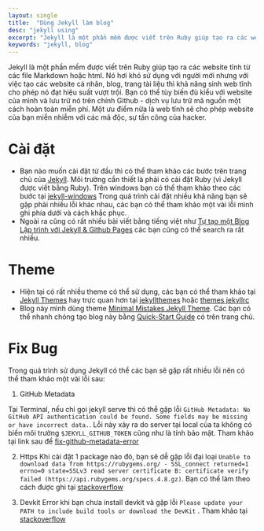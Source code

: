 ```yaml
---
layout: single
title:  "Dùng Jekyll làm blog"
desc: "jekyll using"
excerpt: "Jekyll là một phần mềm được viết trên Ruby giúp tạo ra các website tĩnh"
keywords: "jekyll, blog"
---
```


Jekyll là một phần mềm được viết trên Ruby giúp tạo ra các website tĩnh từ các file Markdown hoặc html. Nó hơi khó sử dụng với người mới nhưng với việc tạo các website cá nhân, blog, trang tài liệu thì khả năng sinh web tĩnh cho phép nó đạt hiệu suất vượt trội. Bạn có thể tùy biến đủ kiểu với website của mình và lưu trữ nó trên chính Github - dịch vụ lưu trữ mã nguồn một cách hoàn toàn miễn phí. Một ưu điểm nữa là web tĩnh sẽ cho phép website của bạn miễn nhiễm với các mã độc, sự tấn công của hacker.

# Cài đặt
- Bạn nào muốn cài đặt từ đầu thì có thể tham khảo các bước trên trang chủ của [Jekyll](https://jekyllrb.com/docs/home/).
Môi trường cần thiết là phải có cài đặt Ruby (vì Jekyll được viết bằng Ruby). Trên windows bạn có thể tham khảo theo các bước tại [jekyll-windows](http://jekyll-windows.juthilo.com/)
Trong quá trình cài đặt nhiều khả năng bạn sẽ gặp phải nhiều lỗi khác nhau, các bạn có thể tham khảo một vài lỗi mình ghi phía dưới và cách khắc phục.
- Ngoài ra cũng có rất nhiều bài viết bằng tiếng việt như [Tự tạo một Blog Lập trình với Jekyll & Github Pages](http://dev.ethanify.me/misc/create-blog-with-jekyll) các bạn cũng có thể search ra rất nhiều.

# Theme
 - Hiện tại có rất nhiều theme có thể sử dụng, các bạn có thể tham khảo tại [Jekyll Themes](https://github.com/jekyll/jekyll/wiki/Themes) hay trực quan hơn tại [jekyllthemes](http://jekyllthemes.org/) hoặc [themes jekyllrc](http://themes.jekyllrc.org/)
 - Blog này mình dùng theme [Minimal Mistakes Jekyll Theme](https://github.com/mmistakes/minimal-mistakes/). Các bạn có thể nhanh chóng tạo blog này bằng [Quick-Start Guide](https://mmistakes.github.io/minimal-mistakes/docs/quick-start-guide/) có trên trang chủ.

# Fix Bug
 Trong quá trình sử dụng Jekyll có thể các bạn sẽ gặp rất nhiều lỗi nên có thể tham khảo một vài lỗi sau:

 1. GitHub Metadata

  Tại Terminal, nếu chỉ gọi jekyll serve thì có thể gặp lỗi `GitHub Metadata: No GitHub API authentication could be found. Some fields may be missing or have incorrect data.`. Lỗi này xảy ra do server tại local của ta không có biến môi trường `$JEKYLL_GITHUB_TOKEN` cũng như là tính bảo mật.
  Tham khảo tại link sau để  [fix-github-metadata-error](http://knightcodes.com/miscellaneous/2016/09/13/fix-github-metadata-error.html)

 2. Https
  Khi cài đặt 1 package nào đó, bạn sẽ dễ gặp lỗi đại loại `Unable to download data from https://rubygems.org/ - SSL_connect returned=1 errno=0 state=SSLv3 read server certificate B: certificate verify failed (https://api.rubygems.org/specs.4.8.gz)`.
  Bạn có thể làm theo cách được ghi tại [stackoverflow](http://stackoverflow.com/a/27641786)

 3. Devkit
  Error khi bạn chưa install devkit và gặp lỗi `Please update your PATH to include build tools or download the DevKit` . Tham khảo tại [stackoverflow](http://stackoverflow.com/a/10695190)
